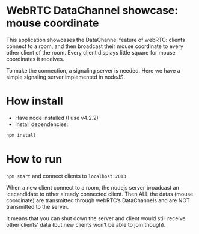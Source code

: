 # WebRTC DataChannel showcase: mouse coordinate

This application showcases the DataChannel feature of webRTC: clients connect to
a room, and then broadcast their mouse coordinate to every other client of the
room. Every client displays little square for mouse coordinates it receives.

To make the connection, a signaling server is needed. Here we have a simple
signaling server implemented in nodeJS.

# How install

* Have node installed (I use v4.2.2)
* Install dependencies:
```bash
npm install
```

# How to run
`npm start` and connect clients to `localhost:2013`

When a new client connect to a room, the nodejs server broadcast an icecandidate
to other already connected client. Then ALL the datas (mouse coordinate) are
transmitted through webRTC’s DataChannels and are NOT transmitted to the server. 

It means that you can shut down the server and client would still receive other
clients’ data (but new clients won’t be able to join though).


